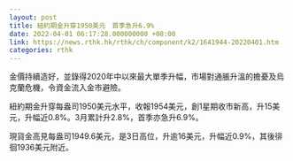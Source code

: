```yaml
---
layout: post
title: 紐約期金升穿1950美元　首季急升6.9%
date: 2022-04-01 06:17:28.000000000 +08:00
link: https://news.rthk.hk/rthk/ch/component/k2/1641944-20220401.htm
categories: rthk
---
```


金價持續造好，並錄得2020年中以來最大單季升幅，市場對通脹升溫的擔憂及烏克蘭危機，令資金流入金市避險。

紐約期金升穿每盎司1950美元水平，收報1954美元，創1星期收市新高，升15美元，升幅近0.8%。3月累計升2.8%，首季亦急升6.9%。

現貨金高見每盎司1949.6美元，是3日高位，升逾16美元，升幅近0.9%，其後徘徊1936美元附近。
